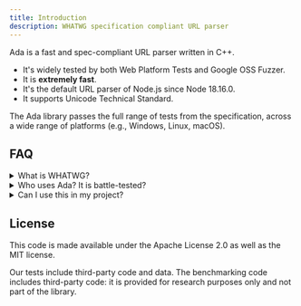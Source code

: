 ```yaml
---
title: Introduction
description: WHATWG specification compliant URL parser
---
```


Ada is a fast and spec-compliant URL parser written in C++.

* It's widely tested by both Web Platform Tests and Google OSS Fuzzer.
* It is **extremely fast**.
* It's the default URL parser of Node.js since Node 18.16.0.
* It supports Unicode Technical Standard.

The Ada library passes the full range of tests from the specification, across a wide range of platforms (e.g., Windows, Linux, macOS).

## FAQ

<details>
<summary>What is WHATWG?</summary>

The term WHATWG stands for **Web Hypertext Application Technology Working Group**.
      
It is a community-driven organization that focuses on developing and maintaining web standards.
The WHATWG was initially formed in response to the divergence between the World Wide Web Consortium (W3C) and the browser vendors at the time, who felt that the W3C process was too slow to address the evolving needs of web developers.
</details>
<details>
<summary>Who uses Ada? It is battle-tested?</summary>

Ada is adopted by Node.js and used by millions of developers since Node.js 18.16.0.
</details>
<details>
<summary>Can I use this in my project?</summary>

Yes. Free to use for personal and commercial projects. Ada is available under MIT and Apache License 2.0.
</details>

## License

This code is made available under the Apache License 2.0 as well as the MIT license. 

Our tests include third-party code and data. The benchmarking code includes third-party code: it is provided for research purposes only and not part of the library.
